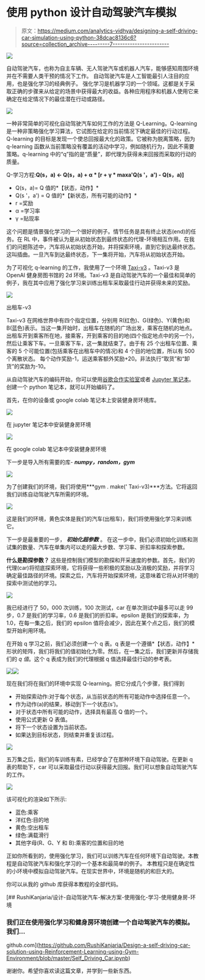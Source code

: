 # 使用 python 设计自动驾驶汽车模拟

> 原文：<https://medium.com/analytics-vidhya/designing-a-self-driving-car-simulation-using-python-38dcac8136c6?source=collection_archive---------7----------------------->

![](img/82119d4a14d84772fe16c49940466832.png)

自动驾驶汽车，也称为自主车辆、无人驾驶汽车或机器人汽车，能够感知周围环境并在不需要人类干预的情况下工作。
自动驾驶汽车是人工智能最引人注目的应用，也是强化学习的经典例子。
强化学习是机器学习的一个领域。这都是关于采取正确的步骤来从给定的场景中获得最大的收益。各种应用程序和机器人使用它来确定在给定情况下的最佳潜在行动或路径。

![](img/447e6d683959d023b495cf48077b0cca.png)

一种非常简单的可视化自动驾驶汽车如何工作的方法是 Q-Learning。Q-learning 是一种非策略强化学习算法，它试图在给定的当前情况下确定最佳的行动过程。Q-learning 的目标是发现一个使总回报最大化的政策。它被称为脱离策略，因为 q-learning 函数从当前策略没有覆盖的活动中学习，例如随机行为，因此不需要策略。q-learning 中的“q”指的是“质量”，即代理为获得未来回报而采取的行动的质量。

Q-学习方程:**Q(s，a) ← Q(s，a) + α * [r + γ * maxa'Q(s '，a') - Q(s，a)]**

*   Q(s，a)= Q 值的*【状态，动作】*
*   Q(s '，a') = Q 值的*【新状态，所有可能的动作】*
*   r =奖励
*   α =学习率
*   γ =贴现率

这个问题是情景强化学习的一个很好的例子。情节任务是具有终止状态(end)的任务。在 RL 中，事件被认为是从初始状态到最终状态的代理-环境相互作用。在我们的问题陈述中，汽车将从初始状态开始，并将探索环境，直到它到达最终状态。这叫插曲。一旦汽车到达最终状态，下一集将开始，汽车将从初始状态开始。

为了可视化 q-learning 的工作，我使用了一个环境 [Taxi-v3](https://gym.openai.com/envs/Taxi-v3/) 。Taxi-v3 是 OpenAI 健身房图书馆的 2d 环境。Taxi-v3 是自动驾驶汽车的一个最佳和简单的例子，我在其中应用了强化学习来训练出租车采取最佳行动并获得未来的奖励。

![](img/d219eac382af5ae72311c009660edb83.png)

出租车-v3

Taxi-v3 在网格世界中有四个指定位置，分别用 R(红色)、G(绿色)、Y(黄色)和 B(蓝色)表示。当这一集开始时，出租车在随机的广场出发，乘客在随机的地点。出租车开到乘客所在地，接乘客，开到乘客的目的地(四个指定地点中的另一个)，然后让乘客下车。一旦乘客下车，这一集就结束了。由于有 25 个出租车位置、乘客的 5 个可能位置(包括乘客在出租车中的情况)和 4 个目的地位置，所以有 500 个离散状态。
每个动作奖励-1，运送乘客额外奖励+20。非法执行“取货”和“卸货”的奖励为-10。

从自动驾驶汽车的编码开始，你可以使用[谷歌合作实验室](https://colab.research.google.com/notebooks/)或者 [Jupyter 笔记本](https://jupyter.org/)。创建一个 python 笔记本，就可以开始编码了。

首先，在你的设备或 google colab 笔记本上安装健身房环境库。

![](img/652574ccf776d9688abb2399bccbd06f.png)

在 jupyter 笔记本中安装健身房环境

![](img/9ed5ecf93c847be55cd7bebb50e04165.png)

在 google colab 笔记本中安装健身房环境

下一步是导入所有需要的库- ***numpy，random，gym***

![](img/3565759df0c9000441c8c921b8c04671.png)

为了创建我们的环境，我们将使用***gym . make(' Taxi-v3)***方法。它将返回我们训练自动驾驶汽车所需的环境。

![](img/f13777972519131cb1b671f78222f144.png)

这是我们的环境，黄色实体是我们的汽车(出租车)，我们将使用强化学习来训练它。

下一步是最重要的一步， ***初始化超参数*** 。
在这一步中，我们必须初始化训练和测试集的数量、汽车在单集内可以走的最大步数、学习率、折扣率和探索参数。

**什么是勘探参数？**
这些是控制我们模型的勘探和开采速度的参数。首先，我们的代理(car)将彻底探索环境，它将获得一些积极的奖励以及消极的奖励，并将学习确定最佳路径的环境。探索之后，汽车将开始探索环境，这意味着它将从对环境的探索中测试他的学习。

![](img/b0a52486807d048f2a350d4839493fe9.png)

我已经进行了 50，000 次训练，100 次测试，car 在单次测试中最多可以走 99 步，0.7 是我们的学习率，0.6 是我们的折扣率。epsilon 是我们的探索率，为 1.0，在每一集之后，我们的 epsilon 值将会减少，因此在某个点之后，我们的模型开始利用环境。

在开始 q 学习之前，我们必须创建一个 q 表。q 表是一个遵循*【状态，动作】*形状的矩阵，我们将我们的值初始化为零。然后，在一集之后，我们更新并存储我们的 *q 值*。这个 q 表成为我们的代理根据 q 值选择最佳行动的参考表。

![](img/79f744e950895e55a4a2391b4c90bf72.png)![](img/5a209c0b33cc97d7f0b70384456085e9.png)

现在我们将在我们的环境中实现 Q-learning。把它分成几个步骤，我们得到

*   开始探索动作:对于每个状态，从当前状态的所有可能动作中选择任意一个。
*   作为动作(a)的结果，移动到下一个状态(s’)。
*   对于状态中所有可能的动作，选择具有最高 Q 值的一个。
*   使用公式更新 Q 表值。
*   将下一个状态设置为当前状态。
*   如果达到目标状态，则结束并重复该过程。

![](img/9d639781e7254b97dd66312381958ec6.png)

五万集之后，我们的车训练有素，已经学会了在那种环境下自动驾驶。在更新 q 表的帮助下，car 可以采取最佳行动以获得最大回报。我们可以想象自动驾驶汽车的工作。

![](img/da7600d20e24839260ecd4a5b7d2521f.png)

该可视化的渲染如下所示:

*   蓝色:乘客
*   洋红色:目的地
*   黄色:空出租车
*   绿色:满载滑行
*   其他字母(R、G、Y 和 B):乘客的位置和目的地

正如你所看到的，使用强化学习，我们可以训练汽车在任何环境下自动驾驶。本教程是自动驾驶汽车和强化学习的一个基本和最简单的例子。
本教程只是在确定性的小环境中模拟自动驾驶汽车。在现实世界中，环境是随机的和巨大的。

你可以从我的 github 库获得本教程的全部代码。

[](https://github.com/RushiKanjaria/Design-a-self-driving-car-solution-using-Reinforcement-Learning-using-Gym-Environment/blob/master/Self_Driving_Car.ipynb) [## RushiKanjaria/设计-自动驾驶汽车-解决方案-使用强化-学习-使用健身房-环境

### 我们正在使用强化学习和健身房环境创建一个自动驾驶汽车的模拟。我们…

github.com](https://github.com/RushiKanjaria/Design-a-self-driving-car-solution-using-Reinforcement-Learning-using-Gym-Environment/blob/master/Self_Driving_Car.ipynb) 

谢谢你。希望你喜欢读这篇文章，并学到一些新东西。